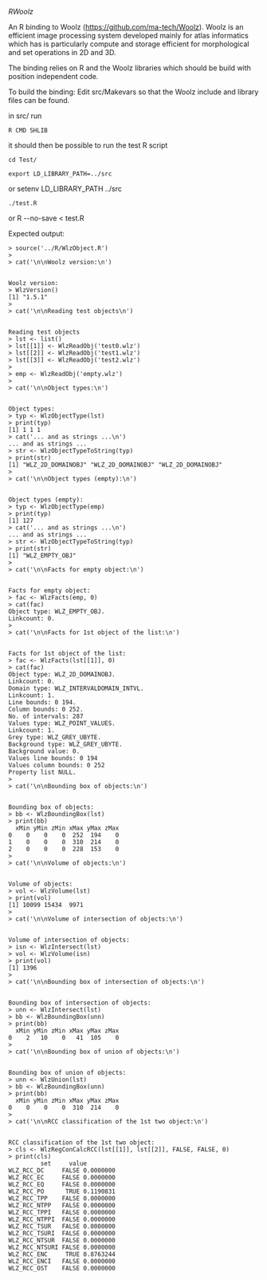 *RWoolz*

An R binding to Woolz (https://github.com/ma-tech/Woolz). Woolz is an
efficient image processing system developed mainly for atlas informatics
which has is particularly compute and storage efficient for morphological
and set operations in 2D and 3D.

The binding relies on R and the Woolz libraries which should be build with
position independent code.

To build the binding: Edit src/Makevars so that the Woolz include and
library files can be found.

in src/ run
  
    R CMD SHLIB

it should then be possible to run the test R script

    cd Test/

    export LD_LIBRARY_PATH=../src
or
    setenv LD_LIBRARY_PATH ../src

    ./test.R
or
    R --no-save < test.R

Expected output:

    > source('../R/WlzObject.R')
    > 
    > cat('\n\nWoolz version:\n')


    Woolz version:
    > WlzVersion()
    [1] "1.5.1"
    > 
    > cat('\n\nReading test objects\n')


    Reading test objects
    > lst <- list()
    > lst[[1]] <- WlzReadObj('test0.wlz')
    > lst[[2]] <- WlzReadObj('test1.wlz')
    > lst[[3]] <- WlzReadObj('test2.wlz')
    > 
    > emp <- WlzReadObj('empty.wlz')
    > 
    > cat('\n\nObject types:\n')


    Object types:
    > typ <- WlzObjectType(lst)
    > print(typ)
    [1] 1 1 1
    > cat('... and as strings ...\n')
    ... and as strings ...
    > str <- WlzObjectTypeToString(typ)
    > print(str)
    [1] "WLZ_2D_DOMAINOBJ" "WLZ_2D_DOMAINOBJ" "WLZ_2D_DOMAINOBJ"
    > 
    > cat('\n\nObject types (empty):\n')


    Object types (empty):
    > typ <- WlzObjectType(emp)
    > print(typ)
    [1] 127
    > cat('... and as strings ...\n')
    ... and as strings ...
    > str <- WlzObjectTypeToString(typ)
    > print(str)
    [1] "WLZ_EMPTY_OBJ"
    > 
    > cat('\n\nFacts for empty object:\n')


    Facts for empty object:
    > fac <- WlzFacts(emp, 0)
    > cat(fac)
    Object type: WLZ_EMPTY_OBJ.
    Linkcount: 0.
    > 
    > cat('\n\nFacts for 1st object of the list:\n')


    Facts for 1st object of the list:
    > fac <- WlzFacts(lst[[1]], 0)
    > cat(fac)
    Object type: WLZ_2D_DOMAINOBJ.
    Linkcount: 0.
    Domain type: WLZ_INTERVALDOMAIN_INTVL.
    Linkcount: 1.
    Line bounds: 0 194.
    Column bounds: 0 252.
    No. of intervals: 287
    Values type: WLZ_POINT_VALUES.
    Linkcount: 1.
    Grey type: WLZ_GREY_UBYTE.
    Background type: WLZ_GREY_UBYTE.
    Background value: 0.
    Values line bounds: 0 194
    Values column bounds: 0 252
    Property list NULL.
    > 
    > cat('\n\nBounding box of objects:\n')


    Bounding box of objects:
    > bb <- WlzBoundingBox(lst)
    > print(bb)
      xMin yMin zMin xMax yMax zMax
    0    0    0    0  252  194    0
    1    0    0    0  310  214    0
    2    0    0    0  228  153    0
    > 
    > cat('\n\nVolume of objects:\n')


    Volume of objects:
    > vol <- WlzVolume(lst)
    > print(vol)
    [1] 10099 15434  9971
    > 
    > cat('\n\nVolume of intersection of objects:\n')


    Volume of intersection of objects:
    > isn <- WlzIntersect(lst)
    > vol <- WlzVolume(isn)
    > print(vol)
    [1] 1396
    > 
    > cat('\n\nBounding box of intersection of objects:\n')


    Bounding box of intersection of objects:
    > unn <- WlzIntersect(lst)
    > bb <- WlzBoundingBox(unn)
    > print(bb)
      xMin yMin zMin xMax yMax zMax
    0    2   10    0   41  105    0
    > 
    > cat('\n\nBounding box of union of objects:\n')


    Bounding box of union of objects:
    > unn <- WlzUnion(lst)
    > bb <- WlzBoundingBox(unn)
    > print(bb)
      xMin yMin zMin xMax yMax zMax
    0    0    0    0  310  214    0
    > 
    > cat('\n\nRCC classification of the 1st two object:\n')


    RCC classification of the 1st two object:
    > cls <- WlzRegConCalcRCC(lst[[1]], lst[[2]], FALSE, FALSE, 0)
    > print(cls)
		     set     value
    WLZ_RCC_DC     FALSE 0.0000000
    WLZ_RCC_EC     FALSE 0.0000000
    WLZ_RCC_EQ     FALSE 0.0000000
    WLZ_RCC_PO      TRUE 0.1190831
    WLZ_RCC_TPP    FALSE 0.0000000
    WLZ_RCC_NTPP   FALSE 0.0000000
    WLZ_RCC_TPPI   FALSE 0.0000000
    WLZ_RCC_NTPPI  FALSE 0.0000000
    WLZ_RCC_TSUR   FALSE 0.0000000
    WLZ_RCC_TSURI  FALSE 0.0000000
    WLZ_RCC_NTSUR  FALSE 0.0000000
    WLZ_RCC_NTSURI FALSE 0.0000000
    WLZ_RCC_ENC     TRUE 0.8763244
    WLZ_RCC_ENCI   FALSE 0.0000000
    WLZ_RCC_OST    FALSE 0.0000000



